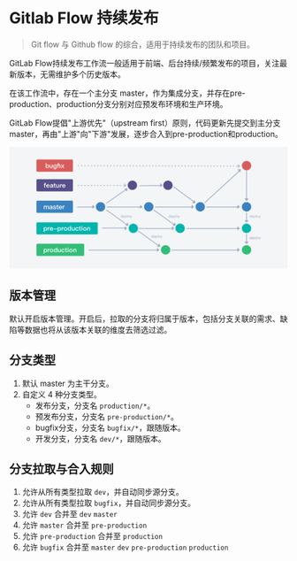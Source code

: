 # Gitlab Flow 持续发布
> Git flow 与 Github flow 的综合，适用于持续发布的团队和项目。

GitLab Flow持续发布工作流一般适用于前端、后台持续/频繁发布的项目，关注最新版本，无需维护多个历史版本。

在该工作流中，存在一个主分支 master，作为集成分支，并存在pre-production、production分支分别对应预发布环境和生产环境。

GitLab Flow提倡"上游优先"（upstream first）原则，代码更新先提交到主分支master，再由"上游"向"下游"发展，逐步合入到pre-production和production。

![](../assets/git-flow/gitlabFlowContinue.png)

## 版本管理
默认开启版本管理。开启后，拉取的分支将归属于版本，包括分支关联的需求、缺陷等数据也将从该版本关联的维度去筛选过滤。

## 分支类型
1. 默认 master 为主干分支。
2. 自定义 4 种分支类型。
    - 发布分支，分支名 `production/*`。
    - 预发布分支，分支名 `pre-production/*`。
    - bugfix分支，分支名 `bugfix/*`，跟随版本。
    - 开发分支，分支名 `dev/*`，跟随版本。

## 分支拉取与合入规则
1. 允许从所有类型拉取 `dev`，并自动同步源分支。
2. 允许从所有类型拉取 `bugfix`，并自动同步源分支。
3. 允许 `dev` 合并至 `dev` `master`
4. 允许 `master` 合并至 `pre-production`
5. 允许 `pre-production` 合并至 `production`
6. 允许 `bugfix` 合并至 `master` `dev` `pre-production` `production`